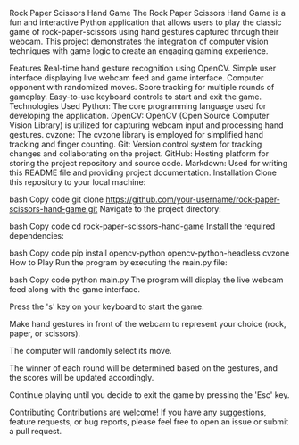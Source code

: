 Rock Paper Scissors Hand Game
The Rock Paper Scissors Hand Game is a fun and interactive Python application that allows users to play the classic game of rock-paper-scissors using hand gestures captured through their webcam. This project demonstrates the integration of computer vision techniques with game logic to create an engaging gaming experience.

Features
Real-time hand gesture recognition using OpenCV.
Simple user interface displaying live webcam feed and game interface.
Computer opponent with randomized moves.
Score tracking for multiple rounds of gameplay.
Easy-to-use keyboard controls to start and exit the game.
Technologies Used
Python: The core programming language used for developing the application.
OpenCV: OpenCV (Open Source Computer Vision Library) is utilized for capturing webcam input and processing hand gestures.
cvzone: The cvzone library is employed for simplified hand tracking and finger counting.
Git: Version control system for tracking changes and collaborating on the project.
GitHub: Hosting platform for storing the project repository and source code.
Markdown: Used for writing this README file and providing project documentation.
Installation
Clone this repository to your local machine:

bash
Copy code
git clone https://github.com/your-username/rock-paper-scissors-hand-game.git
Navigate to the project directory:

bash
Copy code
cd rock-paper-scissors-hand-game
Install the required dependencies:

bash
Copy code
pip install opencv-python opencv-python-headless cvzone
How to Play
Run the program by executing the main.py file:

bash
Copy code
python main.py
The program will display the live webcam feed along with the game interface.

Press the 's' key on your keyboard to start the game.

Make hand gestures in front of the webcam to represent your choice (rock, paper, or scissors).

The computer will randomly select its move.

The winner of each round will be determined based on the gestures, and the scores will be updated accordingly.

Continue playing until you decide to exit the game by pressing the 'Esc' key.

Contributing
Contributions are welcome! If you have any suggestions, feature requests, or bug reports, please feel free to open an issue or submit a pull request.